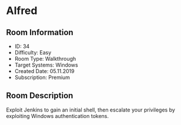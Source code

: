﻿# Alfred

## Room Information
- ID: 34
- Difficulty: Easy
- Room Type: Walkthrough
- Target Systems: Windows
- Created Date: 05.11.2019
- Subscription: Premium

## Room Description
Exploit Jenkins to gain an initial shell, then escalate your privileges by exploiting Windows authentication tokens.
